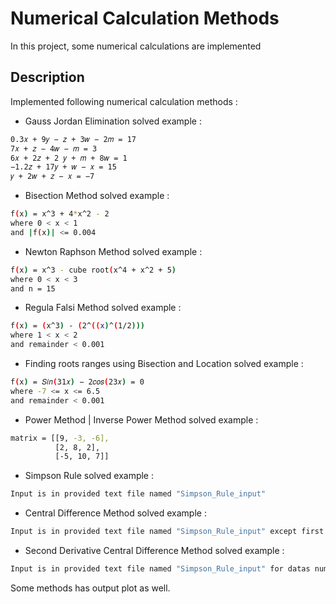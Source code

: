 
# Numerical Calculation Methods

In this project, some numerical calculations are implemented
## Description
Implemented following numerical calculation methods : 
- Gauss Jordan Elimination
solved example : 
```bash
0.3𝑥 + 9𝑦 − 𝑧 + 3𝑤 − 2𝑚 = 17
7𝑥 + 𝑧 − 4𝑤 − 𝑚 = 3
6𝑥 + 2𝑧 + 2 𝑦 + 𝑚 + 8𝑤 = 1
−1.2𝑧 + 17𝑦 + 𝑤 − 𝑥 = 15
𝑦 + 2𝑤 + 𝑧 − 𝑥 = −7
```
- Bisection Method
solved example : 
```bash
f(x) = x^3 + 4*x^2 - 2
where 0 < x < 1
and |f(x)| <= 0.004
```
- Newton Raphson Method
solved example : 
```bash
f(x) = x^3 - cube root(x^4 + x^2 + 5)
where 0 < x < 3
and n = 15
```
- Regula Falsi Method
solved example : 
```bash
f(x) = (x^3) - (2^((x)^(1/2)))
where 1 < x < 2
and remainder < 0.001
```
- Finding roots ranges using Bisection and Location
solved example : 
```bash
f(x) = 𝑆𝑖𝑛(31𝑥) − 2𝑐𝑜𝑠(23𝑥) = 0
where -7 <= x <= 6.5
and remainder < 0.001
```
- Power Method | Inverse Power Method
solved example : 
```bash
matrix = [[9, -3, -6],
          [2, 8, 2],
          [-5, 10, 7]]
```
- Simpson Rule
solved example : 
```bash
Input is in provided text file named "Simpson_Rule_input"
```
- Central Difference Method
solved example : 
```bash
Input is in provided text file named "Simpson_Rule_input" except first and last data
```
- Second Derivative Central Difference Method
solved example : 
```bash
Input is in provided text file named "Simpson_Rule_input" for datas number 5 upto 9991
```


Some methods has output plot as well. 
